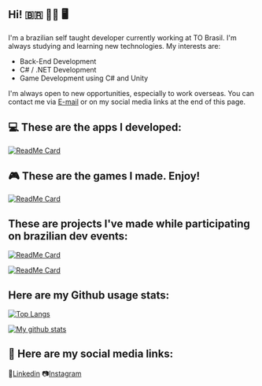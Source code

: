 ## Hi!  🇧🇷 👨‍💻 🖥️

I'm a brazilian self taught developer currently working at TO Brasil.
I'm always studying and learning new technologies. My interests are:


* Back-End Development
* C# / .NET Development
* Game Development using C# and Unity


I'm always open to new opportunities, especially to work overseas. You can contact me via [E-mail](maito:michelalvs@gmail.com) or on my social media links at the end of this page.

## 💻 These are the apps I developed: 

[![ReadMe Card](https://github-readme-stats.vercel.app/api/pin/?username=mikxingu&repo=WebSales&theme=highcontrast)](https://github.com/mikxingu/WebSales)


## 🎮 These are the games I made. Enjoy! 

[![ReadMe Card](https://github-readme-stats.vercel.app/api/pin/?username=mikxingu&repo=hexmap_editor&theme=highcontrast)](https://github.com/mikxingu/hexmap_editor)

## These are projects I've made while participating on brazilian dev events:

[![ReadMe Card](https://github-readme-stats.vercel.app/api/pin/?username=mikxingu&repo=happy&theme=highcontrast)](https://github.com/mikxingu/happy)

[![ReadMe Card](https://github-readme-stats.vercel.app/api/pin/?username=mikxingu&repo=dsdelivery-sds2&theme=highcontrast)](https://github.com/mikxingu/dsdelivery-sds2)

## Here are my Github usage stats:

[![Top Langs](https://github-readme-stats.vercel.app/api/top-langs/?username=mikxingu&layout=compact&theme=highcontrast&hide=ShaderLab)](https://github.com/mikxingu/github-readme-stats)

[![My github stats](https://github-readme-stats.vercel.app/api?username=mikxingu&show_icons=true&theme=highcontrast&hide=stars)](https://github.com/anuraghazra/github-readme-stats)               

## 📩 Here are my social media links:
:briefcase:[Linkedin](https://www.linkedin.com/in/michel-alves-almeida-leite-84976315a/)
:camera:[Instagram](https://www.instagram.com/mikeriderbr)
